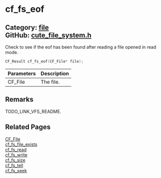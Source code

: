 # cf_fs_eof

Category: [file](https://github.com/RandyGaul/cute_framework/blob/master/docs/api_reference?id=file)  
GitHub: [cute_file_system.h](https://github.com/RandyGaul/cute_framework/blob/master/include/cute_file_system.h)  
---

Check to see if the eof has been found after reading a file opened in read mode.

```cpp
CF_Result cf_fs_eof(CF_File* file);
```

Parameters | Description
--- | ---
CF_File | The file.

## Remarks

TODO_LINK_VFS_README.

## Related Pages

[CF_File](https://github.com/RandyGaul/cute_framework/blob/master/docs/file/cf_file.md)  
[cf_fs_file_exists](https://github.com/RandyGaul/cute_framework/blob/master/docs/file/cf_fs_file_exists.md)  
[cf_fs_read](https://github.com/RandyGaul/cute_framework/blob/master/docs/file/cf_fs_read.md)  
[cf_fs_write](https://github.com/RandyGaul/cute_framework/blob/master/docs/file/cf_fs_write.md)  
[cf_fs_size](https://github.com/RandyGaul/cute_framework/blob/master/docs/file/cf_fs_size.md)  
[cf_fs_tell](https://github.com/RandyGaul/cute_framework/blob/master/docs/file/cf_fs_tell.md)  
[cf_fs_seek](https://github.com/RandyGaul/cute_framework/blob/master/docs/file/cf_fs_seek.md)  
